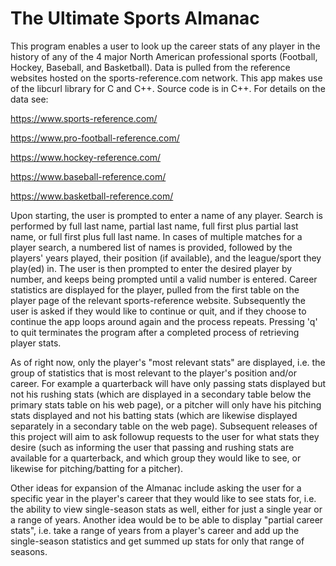 # The Ultimate Sports Almanac

This program enables a user to look up the career stats of any player in the history of any of the 4 major
North American professional sports (Football, Hockey, Baseball, and Basketball). Data is pulled from the
reference websites hosted on the sports-reference.com network. This app makes use of the libcurl library
for C and C++. Source code is in C++. For details on the data see:

https://www.sports-reference.com/

https://www.pro-football-reference.com/

https://www.hockey-reference.com/

https://www.baseball-reference.com/

https://www.basketball-reference.com/

Upon starting, the user is prompted to enter a name of any player. Search is performed by full last name, 
partial last name, full first plus partial last name, or full first plus full last name. In cases of multiple
matches for a player search, a numbered list of names is provided, followed by the players' years played, their
position (if available), and the league/sport they play(ed) in. The user is then prompted to enter the desired 
player by number, and keeps being prompted until a valid number is entered. Career statistics are displayed for
the player, pulled from the first table on the player page of the relevant sports-reference website. Subsequently
the user is asked if they would like to continue or quit, and if they choose to continue the app loops around again
and the process repeats. Pressing 'q' to quit terminates the program after a completed process of retrieving player stats.

As of right now, only the player's "most relevant stats" are displayed, i.e. the group of statistics that is most 
relevant to the player's position and/or career. For example a quarterback will have only passing stats displayed but
not his rushing stats (which are displayed in a secondary table below the primary stats table on his web page), or a 
pitcher will only have his pitching stats displayed and not his batting stats (which are likewise displayed separately 
in a secondary table on the web page). Subsequent releases of this project will aim to ask followup requests to the user
for what stats they desire (such as informing the user that passing and rushing stats are available for a quarterback, and
which group they would like to see, or likewise for pitching/batting for a pitcher).

Other ideas for expansion of the Almanac include asking the user for a specific year in the player's career that they would
like to see stats for, i.e. the ability to view single-season stats as well, either for just a single year or a range of years.
Another idea would be to be able to display "partial career stats", i.e. take a range of years from a player's career and add up
the single-season statistics and get summed up stats for only that range of seasons.
